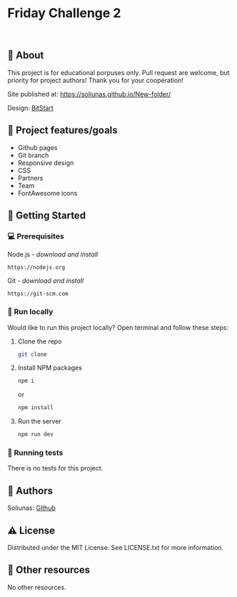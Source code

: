 # Friday Challenge 2

<br>

## 🌟 About

This project is for educational porpuses only. Pull request are welcome, but priority for project authors! Thank you for your cooperation!

Site published at: https://soliunas.github.io/New-folder/

Design: [BitStart](https://ibb.co/ryT0Vps)

## 🎯 Project features/goals

-   Github pages
-   Git branch
-   Responsive design
-   CSS
-   Partners
-   Team
-   FontAwesome icons

## 🧰 Getting Started

### 💻 Prerequisites

Node.js - _download and install_

```
https://nodejs.org
```

Git - _download and install_

```
https://git-scm.com
```

### 🏃 Run locally

Would like to run this project locally? Open terminal and follow these steps:

1. Clone the repo
    ```sh
    git clone 
    ```
2. Install NPM packages
    ```sh
    npm i
    ```
    or
    ```sh
    npm install
    ```
3. Run the server
    ```sh
    npm run dev
    ```

### 🧪 Running tests

There is no tests for this project.

## 🎅 Authors

Soliunas: [Github](https://github.com/Soliunas)

## ⚠️ License

Distributed under the MIT License. See LICENSE.txt for more information.

## 🔗 Other resources

No other resources.